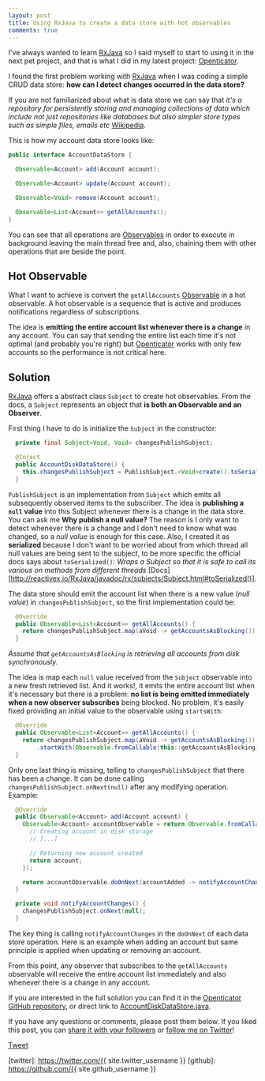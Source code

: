 ```yaml
---
layout: post
title: Using RxJava to create a data store with hot observables
comments: true
---
```


I've always wanted to learn [RxJava][rxjava] so I said myself to start to using it in the next pet project, and that is what I did in my latest project: [Openticator][openticator].

I found the first problem working with [RxJava][rxjava] when I was coding a simple CRUD data store: **how can I detect changes occurred in the data store?**

If you are not familiarized about what is data store we can say that *it's a repository for persistently storing and managing collections of data which include not just repositories like databases but also simpler store types such as simple files, emails etc* [Wikipedia][datastore].

This is how my account data store looks like:

```java
public interface AccountDataStore {

  Observable<Account> add(Account account);

  Observable<Account> update(Account account);

  Observable<Void> remove(Account account);

  Observable<List<Account>> getAllAccounts();
}
```

You can see that all operations are [Observables][observable] in order to execute in background leaving the main thread free and, also, chaining them with other operations that are beside the point.

## Hot Observable

What I want to achieve is convert the `getAllAccounts` [Observable][observable] in a hot observable. A hot observable is a sequence that is active and produces notifications regardless of subscriptions.

The idea is **emitting the entire account list whenever there is a change** in any account.
You can say that sending the entire list each time it's not optimal (and probably you're right) but [Openticator][openticator] works with only few accounts so the performance is not critical here.

## Solution

[RxJava][rxjava] offers a abstract class `Subject` to create hot observables. From the docs, a `Subject` represents an object that **is both an Observable and an Observer**.

First thing I have to do is initialize the `Subject` in the constructor:

```java
  private final Subject<Void, Void> changesPublishSubject;

  @Inject
  public AccountDiskDataStore() {
    this.changesPublishSubject = PublishSubject.<Void>create().toSerialized();
  }
```
`PublishSubject` is an implementation from `Subject` which emits all subsequently observed items to the subscriber. The idea is **publishing a `null` value** into this Subject whenever there is a change in the data store.
You can ask me **Why publish a null value?** The reason is I only want to detect whenever there is a change and I don't need to know what was changed, so a *null value* is enough for this case.
Also, I created it as **serialized** because I don't want to be worried about from which thread all null values are being sent to the subject, to be more specific the official docs says about `toSerialized()`: *Wraps a Subject so that it is safe to call its various on methods from different threads* [Docs][http://reactivex.io/RxJava/javadoc/rx/subjects/Subject.html#toSerialized()].

The data store should emit the account list when there is a new value (*null value*) in `changesPublishSubject`, so the first implementation could be:

```java
  @Override
  public Observable<List<Account>> getAllAccounts() {
    return changesPublishSubject.map(aVoid -> getAccountsAsBlocking());
  }
```
*Assume that `getAccountsAsBlocking` is retrieving all accounts from disk synchronously.*

The idea is map each `null` value received from the `Subject` observable into a new fresh retrieved list. And it works!, it emits the entire account list when it's necessary but there is a problem: **no list is being emitted immediately when a new observer subscribes** being blocked. No problem, it's easily fixed providing an initial value to the observable using `startsWith`:

```java
  @Override
  public Observable<List<Account>> getAllAccounts() {
    return changesPublishSubject.map(aVoid -> getAccountsAsBlocking())
        .startWith(Observable.fromCallable(this::getAccountsAsBlocking));
  }
```

Only one last thing is missing, telling to `changesPublishSubject` that there has been a change. It can be done calling `changesPublishSubject.onNext(null)` after any modifying operation. Example:

```java
  @Override
  public Observable<Account> add(Account account) {
    Observable<Account> accountObservable = return Observable.fromCallable(() -> {
      // Creating account in disk storage
      // [...]

      // Returning new account created
      return account;
    });

    return accountObservable.doOnNext(accountAdded -> notifyAccountChanges());
  }

  private void notifyAccountChanges() {
    changesPublishSubject.onNext(null);
  }  
```

The key thing is calling `notifyAccountChanges` in the `doOnNext` of each data store operation. Here is an example when adding an account but same principle is applied when updating or removing an account.

From this point, any observer that subscribes to the `getAllAccounts` observable will receive the entire account list immediately and also whenever there is a change in any account.

If you are interested in the full solution you can find it in the [Openticator GitHub repository][openticator], or direct link to [AccountDiskDataStore.java][accountdiskdatastore].

If you have any questions or comments, please post them below.
If you liked this post, you can
<a href="https://twitter.com/intent/tweet?url=http://arturogutierrez.com{{ page.url }}&text={{ page.title }}&via={{ site.twitter_username }}" 
   target="_blank">
  share it with your followers</a> 
or 
<a href="https://twitter.com/{{ site.twitter_username }}">
  follow me on Twitter</a>!

<a href="https://twitter.com/share" class="twitter-share-button" data-url="http://arturogutierrez.com{{ page.url }}" data-via="{{ site.twitter_username }}" data-size="large">Tweet</a>

<!-- Put this just before the closing body tag -->
<script>!function(d,s,id){var js,fjs=d.getElementsByTagName(s)[0];if(!d.getElementById(id)){js=d.createElement(s);js.id=id;js.src="//platform.twitter.com/widgets.js";fjs.parentNode.insertBefore(js,fjs);}}(document,"script","twitter-wjs");</script>


[rxjava]: https://github.com/ReactiveX/RxJava
[openticator]: https://github.com/arturogutierrez/Openticator
[datastore]: https://en.wikipedia.org/wiki/Data_store
[toserialized]: http://reactivex.io/RxJava/javadoc/rx/subjects/Subject.html#toSerialized()
[observable]: https://github.com/ReactiveX/RxJava/wiki/Observable
[accountdiskdatastore]: https://github.com/arturogutierrez/Openticator/blob/master/data/src/main/java/com/arturogutierrez/openticator/storage/AccountDiskDataStore.java

[twitter]: https://twitter.com/{{ site.twitter_username }}
[github]: https://github.com/{{ site.github_username }}

